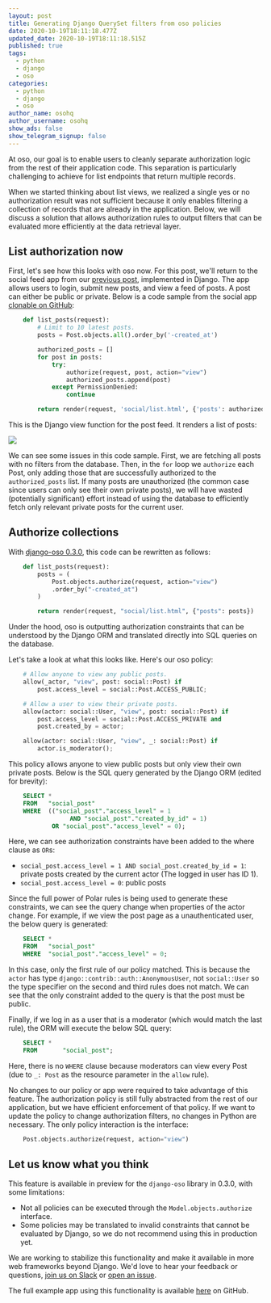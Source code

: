 ```yaml
---
layout: post
title: Generating Django QuerySet filters from oso policies
date: 2020-10-19T18:11:18.477Z
updated_date: 2020-10-19T18:11:18.515Z
published: true
tags:
  - python
  - django
  - oso
categories:
  - python
  - django
  - oso
author_name: osohq
author_username: osohq
show_ads: false
show_telegram_signup: false
---
```

At oso, our goal is to enable users to cleanly separate authorization logic from the rest of their application code. This separation is particularly challenging to achieve for list endpoints that return multiple records.

When we started thinking about list views, we realized a single yes or no authorization result was not sufficient because it only enables filtering a collection of records that are already in the application. Below, we will discuss a solution that allows authorization rules to output filters that can be evaluated more efficiently at the data retrieval layer.

## List authorization now

First, let's see how this looks with oso now. For this post, we'll return to the social feed app from our [previous post](https://www.osohq.com/post/django-access-control), implemented in Django. The app allows users to login, submit new posts, and view a feed of posts. A post can either be public or private. Below is a code sample from the social app [clonable on GitHub](https://github.com/osohq/oso-social-django):

```python
    def list_posts(request):
        # Limit to 10 latest posts.
        posts = Post.objects.all().order_by('-created_at')

        authorized_posts = []
        for post in posts:
            try:
                authorize(request, post, action="view")
                authorized_posts.append(post)
            except PermissionDenied:
                continue

        return render(request, 'social/list.html', {'posts': authorized_posts})
```

This is the Django view function for the post feed. It renders a list of posts:

![](https://images.osohq.com/django-list-view/Draft%20926a9044929f4c28b5bfb0ed665de88a/Screen_Shot_2020-09-10_at_12.25.55_PM.png)

We can see some issues in this code sample. First, we are fetching all posts with no filters from the database. Then, in the `for` loop we `authorize` each Post, only adding those that are successfully authorized to the `authorized_posts` list. If many posts are unauthorized (the common case since users can only see their own private posts), we will have wasted (potentially significant) effort instead of using the database to efficiently fetch only relevant private posts for the current user.

## Authorize collections

With [django-oso 0.3.0](https://docs.osohq.com/using/frameworks/django.html), this code can be rewritten as follows:

```python
    def list_posts(request):
        posts = (
            Post.objects.authorize(request, action="view")
            .order_by("-created_at")
        )

        return render(request, "social/list.html", {"posts": posts})
```

Under the hood, oso is outputting authorization constraints that can be understood by the Django ORM and translated directly into SQL queries on the database.

Let's take a look at what this looks like. Here's our oso policy:

```python
    # Allow anyone to view any public posts.
    allow(_actor, "view", post: social::Post) if
        post.access_level = social::Post.ACCESS_PUBLIC;

    # Allow a user to view their private posts.
    allow(actor: social::User, "view", post: social::Post) if
        post.access_level = social::Post.ACCESS_PRIVATE and
        post.created_by = actor;

    allow(actor: social::User, "view", _: social::Post) if
        actor.is_moderator();
```

This policy allows anyone to view public posts but only view their own private posts. Below is the SQL query generated by the Django ORM (edited for brevity):

```sql
    SELECT *
    FROM   "social_post" 
    WHERE  (("social_post"."access_level" = 1 
                 AND "social_post"."created_by_id" = 1) 
            OR "social_post"."access_level" = 0);
```

Here, we can see authorization constraints have been added to the where clause as `OR`s:

*   `social_post.access_level = 1 AND social_post.created_by_id = 1`: private posts created by the current actor (The logged in user has ID 1).
*   `social_post.access_level = 0`: public posts

Since the full power of Polar rules is being used to generate these constraints, we can see the query change when properties of the actor change. For example, if we view the post page as a unauthenticated user, the below query is generated:

```sql
    SELECT *
    FROM   "social_post" 
    WHERE  "social_post"."access_level" = 0;
```

In this case, only the first rule of our policy matched. This is because the `actor` has type `django::contrib::auth::AnonymousUser`, not `social::User` so the type specifier on the second and third rules does not match. We can see that the only constraint added to the query is that the post must be public.

Finally, if we log in as a user that is a moderator (which would match the last rule), the ORM will execute the below SQL query:

```sql
    SELECT *
    FROM       "social_post";
```

Here, there is no `WHERE` clause because moderators can view every Post (due to `_: Post` as the resource parameter in the `allow` rule).

No changes to our policy or app were required to take advantage of this feature. The authorization policy is still fully abstracted from the rest of our application, but we have efficient enforcement of that policy. If we want to update the policy to change authorization filters, no changes in Python are necessary. The only policy interaction is the interface:

```python
    Post.objects.authorize(request, action="view")
```

## Let us know what you think

This feature is available in preview for the `django-oso` library in 0.3.0, with some limitations:

*   Not all policies can be executed through the `Model.objects.authorize` interface.
*   Some policies may be translated to invalid constraints that cannot be evaluated by Django, so we do not recommend using this in production yet.

We are working to stabilize this functionality and make it available in more web frameworks beyond Django. We'd love to hear your feedback or questions, [join us on Slack](http://join-slack.osohq.com/) or [open an issue](https://github.com/osohq/oso).

The full example app using this functionality is available [here](https://github.com/osohq/oso-social-django/tree/dhatch/partial) on GitHub.